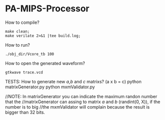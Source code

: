 # PA-MIPS-Processor

How to compile?

    make clean; 
    make verilate 2>&1 |tee build.log; 

How to run?

    ./obj_dir/Vcore_tb 100

How to open the generated waveform?
    
    gtkwave trace.vcd


TESTS:
How to generate new *a*,*b* and *c* matrixs? (a x b = c)
    python matrixGenerator.py
    python mxmValidator.py

//NOTE: In matrixGenerator you can indicate the maximum randon number that the
//matrixGenerator can assing to matrix *a* and *b* (randint(0, X)), if the number is to big 
//the mxmValidator will complain because the result is bigger than 32 bits.

